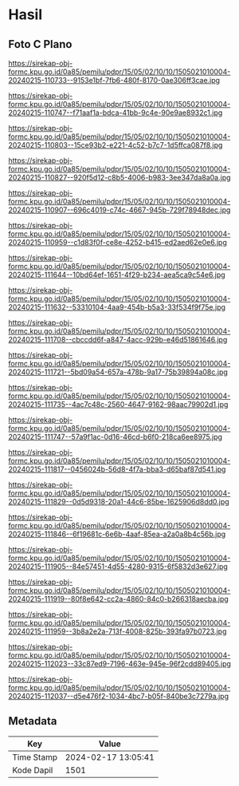 # Hasil

## Foto C Plano

https://sirekap-obj-formc.kpu.go.id/0a85/pemilu/pdpr/15/05/02/10/10/1505021010004-20240215-110733--9153e1bf-7fb6-480f-8170-0ae306ff3cae.jpg

https://sirekap-obj-formc.kpu.go.id/0a85/pemilu/pdpr/15/05/02/10/10/1505021010004-20240215-110747--f71aaf1a-bdca-41bb-9c4e-90e9ae8932c1.jpg

https://sirekap-obj-formc.kpu.go.id/0a85/pemilu/pdpr/15/05/02/10/10/1505021010004-20240215-110803--15ce93b2-e221-4c52-b7c7-1d5ffca087f8.jpg

https://sirekap-obj-formc.kpu.go.id/0a85/pemilu/pdpr/15/05/02/10/10/1505021010004-20240215-110827--920f5d12-c8b5-4006-b983-3ee347da8a0a.jpg

https://sirekap-obj-formc.kpu.go.id/0a85/pemilu/pdpr/15/05/02/10/10/1505021010004-20240215-110907--696c4019-c74c-4667-945b-729f78948dec.jpg

https://sirekap-obj-formc.kpu.go.id/0a85/pemilu/pdpr/15/05/02/10/10/1505021010004-20240215-110959--c1d83f0f-ce8e-4252-b415-ed2aed62e0e6.jpg

https://sirekap-obj-formc.kpu.go.id/0a85/pemilu/pdpr/15/05/02/10/10/1505021010004-20240215-111644--10bd64ef-1651-4f29-b234-aea5ca9c54e6.jpg

https://sirekap-obj-formc.kpu.go.id/0a85/pemilu/pdpr/15/05/02/10/10/1505021010004-20240215-111632--53310104-4aa9-454b-b5a3-33f534f9f75e.jpg

https://sirekap-obj-formc.kpu.go.id/0a85/pemilu/pdpr/15/05/02/10/10/1505021010004-20240215-111708--cbccdd6f-a847-4acc-929b-e46d51861646.jpg

https://sirekap-obj-formc.kpu.go.id/0a85/pemilu/pdpr/15/05/02/10/10/1505021010004-20240215-111721--5bd09a54-657a-478b-9a17-75b39894a08c.jpg

https://sirekap-obj-formc.kpu.go.id/0a85/pemilu/pdpr/15/05/02/10/10/1505021010004-20240215-111735--4ac7c48c-2560-4647-9162-98aac79902d1.jpg

https://sirekap-obj-formc.kpu.go.id/0a85/pemilu/pdpr/15/05/02/10/10/1505021010004-20240215-111747--57a9f1ac-0d16-46cd-b6f0-218ca6ee8975.jpg

https://sirekap-obj-formc.kpu.go.id/0a85/pemilu/pdpr/15/05/02/10/10/1505021010004-20240215-111817--0456024b-56d8-4f7a-bba3-d65baf87d541.jpg

https://sirekap-obj-formc.kpu.go.id/0a85/pemilu/pdpr/15/05/02/10/10/1505021010004-20240215-111829--0d5d9318-20a1-44c6-85be-1625906d8dd0.jpg

https://sirekap-obj-formc.kpu.go.id/0a85/pemilu/pdpr/15/05/02/10/10/1505021010004-20240215-111846--6f19681c-6e6b-4aaf-85ea-a2a0a8b4c56b.jpg

https://sirekap-obj-formc.kpu.go.id/0a85/pemilu/pdpr/15/05/02/10/10/1505021010004-20240215-111905--84e57451-4d55-4280-9315-6f5832d3e627.jpg

https://sirekap-obj-formc.kpu.go.id/0a85/pemilu/pdpr/15/05/02/10/10/1505021010004-20240215-111919--80f8e642-cc2a-4860-84c0-b266318aecba.jpg

https://sirekap-obj-formc.kpu.go.id/0a85/pemilu/pdpr/15/05/02/10/10/1505021010004-20240215-111959--3b8a2e2a-713f-4008-825b-393fa97b0723.jpg

https://sirekap-obj-formc.kpu.go.id/0a85/pemilu/pdpr/15/05/02/10/10/1505021010004-20240215-112023--33c87ed9-7196-463e-945e-96f2cdd89405.jpg

https://sirekap-obj-formc.kpu.go.id/0a85/pemilu/pdpr/15/05/02/10/10/1505021010004-20240215-112037--d5e476f2-1034-4bc7-b05f-840be3c7279a.jpg


## Metadata

| Key        | Value               |
| ---------- | ------------------- |
| Time Stamp | 2024-02-17 13:05:41 |
| Kode Dapil | 1501                |



